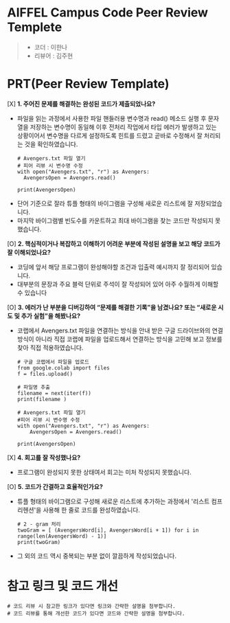 # AIFFEL Campus Code Peer Review Templete
> - 코더 : 이한나
> - 리뷰어 : 김주현
  
  
# PRT(Peer Review Template)
[X]  **1. 주어진 문제를 해결하는 완성된 코드가 제출되었나요?**
* 파일을 읽는 과정에서 사용한 파일 핸들러용 변수명과 read() 메소드 실행 후 문자열을 저장하는 변수명이 동일해 이후 전처리 작업에서 타입 에러가 발생하고 있는 상황이어서 변수명을 다르게 설정하도록 힌트를 드렸고 곧바로 수정해서 잘 처리되는 것을 확인하였습니다.
  ```
  # Avengers.txt 파일 열기
  # 피어 리뷰 시 변수명 수정
  with open("Avengers.txt", "r") as Avengers:
    AvengersOpen = Avengers.read()

  print(AvengersOpen)
  ``` 
* 단어 기준으로 잘라 튜플 형태의 바이그램을 구성해 새로운 리스트에 잘 저장되었습니다.
* 마지막 바이그램별 빈도수를 카운트하고 최대 바이그램을 찾는 코드만 작성되지 못했습니다.
  
[O]  **2. 핵심적이거나 복잡하고 이해하기 어려운 부분에 작성된 설명을 보고 해당 코드가 잘 이해되었나요?**
* 코딩에 앞서 해당 프로그램이 완성해야할 조건과 입출력 예시까지 잘 정리되어 있습니다.
* 대부분의 문장과 주요 블럭 단위로 주석이 잘 작성되어 있어 아주 수월하게 이해할 수 있습니다
  
[O]  **3. 에러가 난 부분을 디버깅하여 “문제를 해결한 기록”을 남겼나요? 또는 “새로운 시도 및 추가 실험”을 해봤나요?**
* 코랩에서 Avengers.txt 파일을 연결하는 방식을 안내 받은 구글 드라이브와의 연결 방식이 아니라 직접 코랩에 파일을 업로드해서 연결하는 방식을 고민해 보고 정보를 찾아 직접 적용하였습니다.
  ```
  # 구글 코랩에서 파일을 업로드
  from google.colab import files
  f = files.upload()
  
  # 파일명 추출
  filename = next(iter(f))
  print(filename )
  
  # Avengers.txt 파일 열기
  #피어 리뷰 시 변수명 수정
  with open("Avengers.txt", "r") as Avengers:
      AvengersOpen = Avengers.read()
  
  print(AvengersOpen)
  ```
  
[X]  **4. 회고를 잘 작성했나요?**
* 프로그램이 완성되지 못한 상태여서 회고는 미처 작성되지 못했습니다. 
  
[O]  **5. 코드가 간결하고 효율적인가요?**
* 튜플 형태의 바이그램으로 구성해 새로운 리스트에 추가하는 과정에서 '리스트 컴프리헨션'을 사용해 한 줄로 코드를 완성하였습니다.
  ```
  # 2 - gram 처리
  twoGram = [ (AvengersWord[i], AvengersWord[i + 1]) for i in range(len(AvengersWord) - 1)]
  print(twoGram)
  ```
* 그 외의 코드 역시 중복되는 부분 없이 깔끔하게 작성되었습니다.  

  
# 참고 링크 및 코드 개선
```
# 코드 리뷰 시 참고한 링크가 있다면 링크와 간략한 설명을 첨부합니다.
# 코드 리뷰를 통해 개선한 코드가 있다면 코드와 간략한 설명을 첨부합니다.
```
